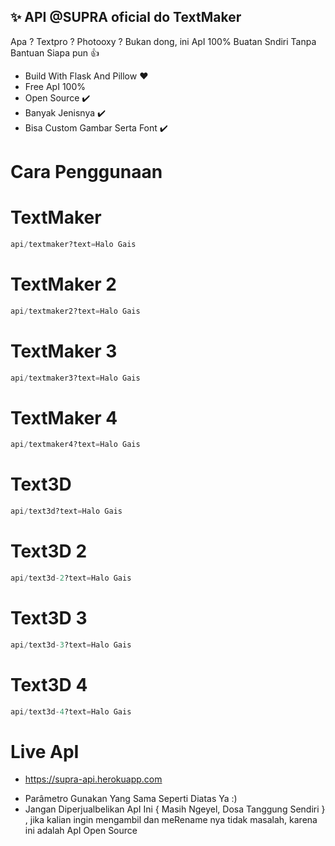 ## ✨ API @SUPRA oficial do TextMaker 

Apa ? Textpro ? Photooxy ? Bukan dong, ini ApI 100% Buatan Sndiri Tanpa Bantuan Siapa pun 👍

- Build With Flask And Pillow ♥️
- Free ApI 100%
- Open Source ✔️
- Banyak Jenisnya ✔️
- Bisa Custom Gambar Serta Font ✔️


# Cara Penggunaan

# TextMaker
```py
api/textmaker?text=Halo Gais
```
# TextMaker 2
```py
api/textmaker2?text=Halo Gais
```

# TextMaker 3
```py
api/textmaker3?text=Halo Gais
```
# TextMaker 4
```py
api/textmaker4?text=Halo Gais
```
# Text3D
```py
api/text3d?text=Halo Gais
```
# Text3D 2
```py
api/text3d-2?text=Halo Gais
```

# Text3D 3
```py
api/text3d-3?text=Halo Gais
```

# Text3D 4
```py
api/text3d-4?text=Halo Gais
```

# Live ApI
* https://supra-api.herokuapp.com
- Parâmetro Gunakan Yang Sama Seperti Diatas Ya :)
- Jangan Diperjualbelikan ApI Ini { Masih Ngeyel, Dosa Tanggung Sendiri } , jika kalian ingin mengambil dan meRename nya tidak masalah, karena ini adalah ApI Open Source
